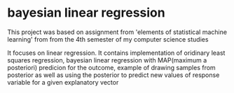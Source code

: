 # bayesian linear regression
This project was based on assignment from 'elements of statistical machine learning' from from the 4th semester of my computer science studies

It focuses on linear regression. It contains implementation of oridinary least squares regression, bayesian linear regression with MAP(maximum a posteriori) predicion for the outcome, example of drawing samples from posterior as well as using the posterior to predict new values of response variable for a given explanatory vector